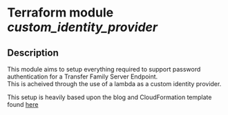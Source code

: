 # Terraform module _custom_identity_provider_

## Description
This module aims to setup everything required to support password authentication for a Transfer Family Server Endpoint.  
This is acheived through the use of a lambda as a custom identity provider.

This setup is heavily based upon the blog and CloudFormation template found [here](https://aws.amazon.com/blogs/storage/enable-password-authentication-for-aws-transfer-for-sftp-using-aws-secrets-manager/)

